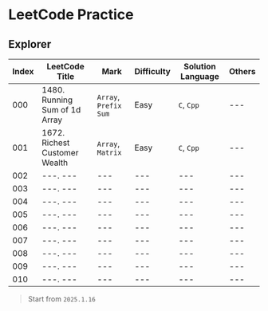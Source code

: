 # LeetCode Practice

## Explorer

| Index | LeetCode Title | Mark | Difficulty | Solution Language | Others |
| --- | --- | --- | --- | --- | --- |
| 000 | 1480. Running Sum of 1d Array | `Array`, `Prefix Sum` | Easy | `C`, `Cpp` | --- |
| 001 | 1672. Richest Customer Wealth | `Array`, `Matrix` | Easy | `C`, `Cpp` | --- |
| 002 | ---. --- | --- | --- | --- | --- |
| 003 | ---. --- | --- | --- | --- | --- |
| 004 | ---. --- | --- | --- | --- | --- |
| 005 | ---. --- | --- | --- | --- | --- |
| 006 | ---. --- | --- | --- | --- | --- |
| 007 | ---. --- | --- | --- | --- | --- |
| 008 | ---. --- | --- | --- | --- | --- |
| 009 | ---. --- | --- | --- | --- | --- |
| 010 | ---. --- | --- | --- | --- | --- |

> Start from `2025.1.16`